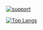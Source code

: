 [![support][support-image]][support-invite]

[![Top Langs](https://github-readme-stats.vercel.app/api/top-langs/?username=jaxxibae&layout=compact)](https://github.com/anuraghazra/github-readme-stats)

[support-invite]: https://support.switchblade.xyz
[support-image]: https://invidget.switchblade.xyz/2FB8wDG?theme=light
